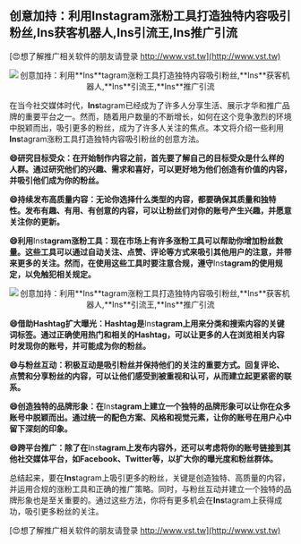 ## **创意加持：利用**Ins**tagram涨粉工具打造独特内容吸引粉丝,**Ins**获客机器人,**Ins**引流王,**Ins**推广引流**

[😍想了解推广相关软件的朋友请登录 http://www.vst.tw](http://www.vst.tw)

 <center><img src="https://vst.tw/MP4/tuiguang/png/4.png" alt="创意加持：利用**Ins**tagram涨粉工具打造独特内容吸引粉丝,**Ins**获客机器人,**Ins**引流王,**Ins**推广引流"></center>

在当今社交媒体时代，**Ins**tagram已经成为了许多人分享生活、展示才华和推广品牌的重要平台之一。然而，随着用户数量的不断增长，如何在这个竞争激烈的环境中脱颖而出，吸引更多的粉丝，成为了许多人关注的焦点。本文将介绍一些利用**Ins**tagram涨粉工具打造独特内容吸引粉丝的创意方法。

**😄研究目标受众：在开始制作内容之前，首先要了解自己的目标受众是什么样的人群。通过研究他们的兴趣、需求和喜好，可以更好地为他们创造有价值的内容，并吸引他们成为你的粉丝。**

**😄持续发布高质量内容：无论你选择什么类型的内容，都要确保其质量和独特性。发布有趣、有用、有创意的内容，可以让粉丝们对你的账号产生兴趣，并愿意关注你的更新。**

**😄利用**Ins**tagram涨粉工具：现在市场上有许多涨粉工具可以帮助你增加粉丝数量。这些工具可以通过自动关注、点赞、评论等方式来吸引其他用户的注意，并带来更多的关注。然而，在使用这些工具时要注意合规，遵守**Ins**tagram的使用规定，以免触犯相关规定。**

 <center><img src="https://vst.tw/MP4/tuiguang/png/5.png" alt="创意加持：利用**Ins**tagram涨粉工具打造独特内容吸引粉丝,**Ins**获客机器人,**Ins**引流王,**Ins**推广引流"></center>

**😄借助Hashtag扩大曝光：Hashtag是**Ins**tagram上用来分类和搜索内容的关键词标签。通过正确使用热门和相关的Hashtag，可以让更多的人在浏览相关内容时发现你的账号，并可能成为你的粉丝。**

**😄与粉丝互动：积极互动是吸引粉丝并保持他们的关注的重要方式。回复评论、点赞和分享粉丝的内容，可以让他们感受到被重视和认可，从而建立起更紧密的联系。**

**😄创造独特的品牌形象：在**Ins**tagram上建立一个独特的品牌形象可以让你在众多账号中脱颖而出。通过统一的配色方案、风格和视觉元素，让你的账号在用户心中留下深刻的印象。**

**😄跨平台推广：除了在**Ins**tagram上发布内容外，还可以考虑将你的账号链接到其他社交媒体平台，如Facebook、Twitter等，以扩大你的曝光度和粉丝群体。**

总结起来，要在**Ins**tagram上吸引更多的粉丝，关键是创造独特、高质量的内容，并运用合规的涨粉工具和正确的推广策略。同时，与粉丝互动并建立一个独特的品牌形象也是至关重要的。通过这些方法，你将有更多机会在**Ins**tagram上获得成功，吸引更多粉丝的关注。

[😍想了解推广相关软件的朋友请登录 http://www.vst.tw](http://www.vst.tw)




